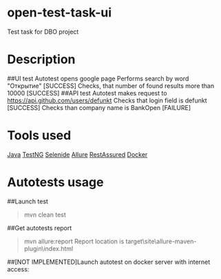 # open-test-task-ui
Test task for DBO project

# Description
##UI test
Autotest opens google page
Performs search by word "Открытие" [SUCCESS]
Checks, that number of found results more than 10000 [SUCCESS]
##API test
Autotest makes request to https://api.github.com/users/defunkt
Checks that login field is defunkt [SUCCESS]
Checks than company name is BankOpen [FAILURE]

# Tools used
[Java](https://java.com/ru/download/)
[TestNG](https://testng.org/doc/index.html)
[Selenide](https://ru.selenide.org/)
[Allure](https://github.com/allure-framework/allure-java)
[RestAssured](http://rest-assured.io/)
[Docker](https://www.docker.com/)

# Autotests usage
##Launch test
> mvn clean test 

##Get autotests report
> mvn allure:report
Report location is target\site\allure-maven-plugin\index.html

##[NOT IMPLEMENTED]Launch autotest on docker server with internet access:
```docker-release.sh
```
